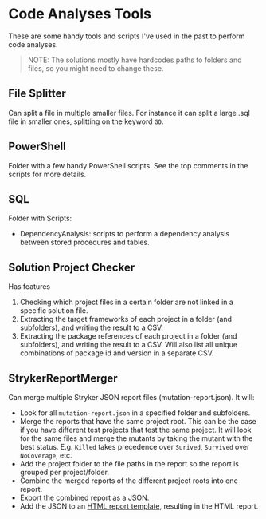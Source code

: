 # Code Analyses Tools

These are some handy tools and scripts I've used in the past to perform code analyses.

>NOTE: The solutions mostly have hardcodes paths to folders and files, so you might need to change these.

## File Splitter

Can split a file in multiple smaller files. For instance it can split a large .sql file in smaller ones, splitting on the keyword `GO`.

## PowerShell

Folder with a few handy PowerShell scripts. See the top comments in the scripts for more details.

## SQL

Folder with Scripts:
- DependencyAnalysis: scripts to perform a dependency analysis between stored procedures and tables.

## Solution Project Checker

Has features
1. Checking which project files in a certain folder are not linked in a specific solution file.
1. Extracting the target frameworks of each project in a folder (and subfolders), and writing the result to a CSV.
1. Extracting the package references of each project in a folder (and subfolders), and writing the result to a CSV. Will also list all unique combinations of package id and version in a separate CSV.

## StrykerReportMerger

Can merge multiple Stryker JSON report files (mutation-report.json). 
It will:
- Look for all `mutation-report.json` in a specified folder and subfolders.
- Merge the reports that have the same project root.
  This can be the case if you have different test projects that test the same project. 
  It will look for the same files and merge the mutants by taking the mutant with the best status. 
  E.g. `Killed` takes precedence over `Surived`, `Survived` over `NoCoverage`, etc.
- Add the project folder to the file paths in the report so the report is grouped per project/folder.
- Combine the merged reports of the different project roots into one report.
- Export the combined report as a JSON.
- Add the JSON to an [HTML report template](./PowerShell/stryker/stryker-mutation-report-template.html), resulting in the HTML report.